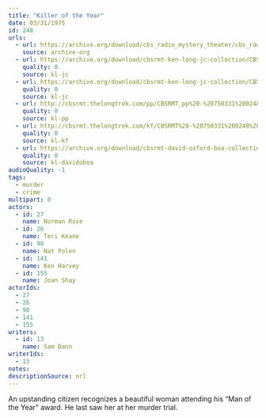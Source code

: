 ```yaml
---
title: "Killer of the Year"
date: 03/31/1975
id: 248
urls: 
  - url: https://archive.org/download/cbs_radio_mystery_theater/cbs_radio_mystery_theater-0201-0250.zip/cbs_radio_mystery_theater-0201-0250%2Fcbsrmt_0248_the_killer_of_the_year.mp3
    source: archive-org
  - url: https://archive.org/download/cbsrmt-ken-long-jc-collection/CBSRMT - 750331 0248 Killer Of The Year vbr kb2_jc.mp3
    quality: 0
    source: kl-jc
  - url: https://archive.org/download/cbsrmt-ken-long-jc-collection/CBSRMT - 750331 0248 Killer Of The Year vbr oz_jc.mp3
    quality: 0
    source: kl-jc
  - url: http://cbsrmt.thelongtrek.com/pp/CBSRMT_pp%20-%20750331%200248%20Killer%20of%20the%20Year.mp3
    quality: 0
    source: kl-pp
  - url: http://cbsrmt.thelongtrek.com/kf/CBSRMT%20-%20750331%200248%20Killer%20Of%20The%20Year_kf.mp3
    quality: 0
    source: kl-kf
  - url: https://archive.org/download/cbsrmt-david-oxford-boa-collection/CBSRMT-750331-0248-Killer-of-the-Year-(64-44)_kf-{BoA}.mp3
    quality: 0
    source: kl-davidoboa
audioQuality: -1
tags: 
  - murder
  - crime
multipart: 0
actors:  
  - id: 27
    name: Norman Rose  
  - id: 26
    name: Teri Keane  
  - id: 98
    name: Nat Polen  
  - id: 141
    name: Ken Harvey  
  - id: 155
    name: Joan Shay
actorIds:  
  - 27  
  - 26  
  - 98  
  - 141  
  - 155
writers:  
  - id: 13
    name: Sam Dann
writerIds:  
  - 13
notes: 
descriptionSource: nrl
---
```

An upstanding citizen recognizes a beautiful woman attending his “Man of the Year” award. He last saw her at her murder trial. 